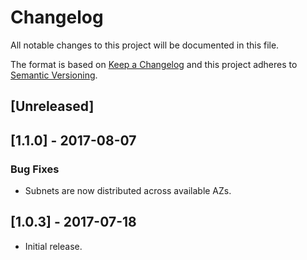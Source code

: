 # Changelog
All notable changes to this project will be documented in this file.

The format is based on [Keep a Changelog](http://keepachangelog.com/en/1.0.0/) and this project
adheres to [Semantic Versioning](http://semver.org/spec/v2.0.0.html).

## [Unreleased]

## [1.1.0] - 2017-08-07
### Bug Fixes

- Subnets are now distributed across available AZs.

## [1.0.3] - 2017-07-18

- Initial release.
